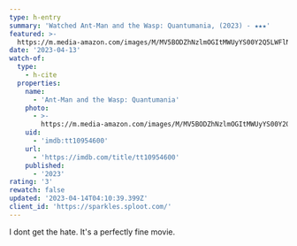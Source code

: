 ```yaml
---
type: h-entry
summary: 'Watched Ant-Man and the Wasp: Quantumania, (2023) - ★★★'
featured: >-
  https://m.media-amazon.com/images/M/MV5BODZhNzlmOGItMWUyYS00Y2Q5LWFlNzMtM2I2NDFkM2ZkYmE1XkEyXkFqcGdeQXVyMTU5OTA4NTIz._V1_SX300.jpg
date: '2023-04-13'
watch-of:
  type:
    - h-cite
  properties:
    name:
      - 'Ant-Man and the Wasp: Quantumania'
    photo:
      - >-
        https://m.media-amazon.com/images/M/MV5BODZhNzlmOGItMWUyYS00Y2Q5LWFlNzMtM2I2NDFkM2ZkYmE1XkEyXkFqcGdeQXVyMTU5OTA4NTIz._V1_SX300.jpg
    uid:
      - 'imdb:tt10954600'
    url:
      - 'https://imdb.com/title/tt10954600'
    published:
      - '2023'
rating: '3'
rewatch: false
updated: '2023-04-14T04:10:39.399Z'
client_id: 'https://sparkles.sploot.com/'
---
```

I dont get the hate. It's a perfectly fine movie.
